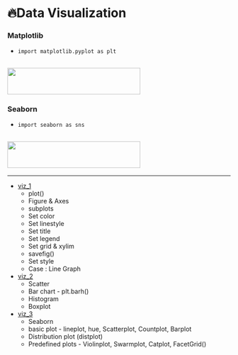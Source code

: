 # :fire:Data Visualization
### Matplotlib 
* `import matplotlib.pyplot as plt`<br>
## <img src="https://matplotlib.org/stable/_static/logo2.svg" width="300" height="60"> 
### Seaborn
* `import seaborn as sns` <br>
## <img src="https://seaborn.pydata.org/_static/logo-wide-lightbg.svg" width="300" height="60">
---
* [viz_1](https://github.com/yongchoooon/TIL/blob/main/ML/Data_Visualiztion/viz_1.ipynb)
  * plot()
  * Figure & Axes
  * subplots
  * Set color
  * Set linestyle
  * Set title
  * Set legend
  * Set grid & xylim
  * savefig()
  * Set style
  * Case : Line Graph
* [viz_2](https://github.com/yongchoooon/TIL/blob/main/ML/Data_Visualization/viz_2.ipynb)
  * Scatter
  * Bar chart - plt.barh()
  * Histogram
  * Boxplot
* [viz_3](https://github.com/yongchoooon/TIL/blob/main/ML/Data_Visualization/viz_3.ipynb)
  * Seaborn
  * basic plot - lineplot, hue, Scatterplot, Countplot, Barplot
  * Distribution plot (distplot)
  * Predefined plots - Violinplot, Swarmplot, Catplot, FacetGrid()